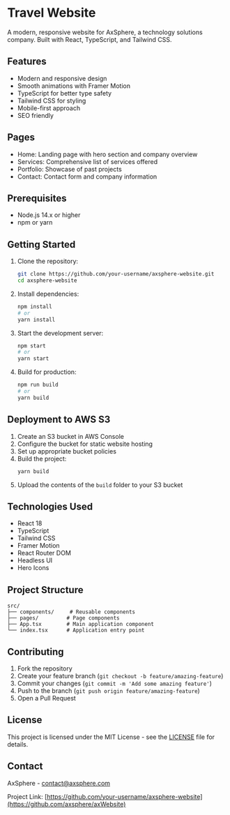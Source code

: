 # Travel Website

A modern, responsive website for AxSphere, a technology solutions company. Built with React, TypeScript, and Tailwind CSS.

## Features

- Modern and responsive design
- Smooth animations with Framer Motion
- TypeScript for better type safety
- Tailwind CSS for styling
- Mobile-first approach
- SEO friendly

## Pages

- Home: Landing page with hero section and company overview
- Services: Comprehensive list of services offered
- Portfolio: Showcase of past projects
- Contact: Contact form and company information

## Prerequisites

- Node.js 14.x or higher
- npm or yarn

## Getting Started

1. Clone the repository:
   ```bash
   git clone https://github.com/your-username/axsphere-website.git
   cd axsphere-website
   ```

2. Install dependencies:
   ```bash
   npm install
   # or
   yarn install
   ```

3. Start the development server:
   ```bash
   npm start
   # or
   yarn start
   ```

4. Build for production:
   ```bash
   npm run build
   # or
   yarn build
   ```

## Deployment to AWS S3

1. Create an S3 bucket in AWS Console
2. Configure the bucket for static website hosting
3. Set up appropriate bucket policies
4. Build the project:
   ```bash
   yarn build
   ```
5. Upload the contents of the `build` folder to your S3 bucket

## Technologies Used

- React 18
- TypeScript
- Tailwind CSS
- Framer Motion
- React Router DOM
- Headless UI
- Hero Icons

## Project Structure

```
src/
├── components/     # Reusable components
├── pages/         # Page components
├── App.tsx        # Main application component
└── index.tsx      # Application entry point
```

## Contributing

1. Fork the repository
2. Create your feature branch (`git checkout -b feature/amazing-feature`)
3. Commit your changes (`git commit -m 'Add some amazing feature'`)
4. Push to the branch (`git push origin feature/amazing-feature`)
5. Open a Pull Request

## License

This project is licensed under the MIT License - see the [LICENSE](LICENSE) file for details.

## Contact

AxSphere - [contact@axsphere.com](mailto:axspherehub@gmail.com)

Project Link: [https://github.com/your-username/axsphere-website](https://github.com/axsphere/axWebsite)

